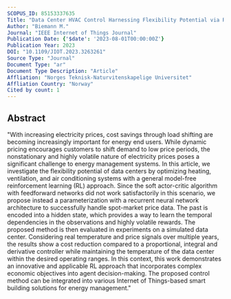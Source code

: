 ```yaml
---
SCOPUS_ID: 85153337635
Title: "Data Center HVAC Control Harnessing Flexibility Potential via Real-Time Pricing Cost Optimization Using Reinforcement Learning"
Author: "Biemann M."
Journal: "IEEE Internet of Things Journal"
Publication Date: {'$date': '2023-08-01T00:00:00Z'}
Publication Year: 2023
DOI: "10.1109/JIOT.2023.3263261"
Source Type: "Journal"
Document Type: "ar"
Document Type Description: "Article"
Affliation: "Norges Teknisk-Naturvitenskapelige Universitet"
Affliation Country: "Norway"
Cited by count: 1
---
```


## Abstract
"With increasing electricity prices, cost savings through load shifting are becoming increasingly important for energy end users. While dynamic pricing encourages customers to shift demand to low price periods, the nonstationary and highly volatile nature of electricity prices poses a significant challenge to energy management systems. In this article, we investigate the flexibility potential of data centers by optimizing heating, ventilation, and air conditioning systems with a general model-free reinforcement learning (RL) approach. Since the soft actor-critic algorithm with feedforward networks did not work satisfactorily in this scenario, we propose instead a parameterization with a recurrent neural network architecture to successfully handle spot-market price data. The past is encoded into a hidden state, which provides a way to learn the temporal dependencies in the observations and highly volatile rewards. The proposed method is then evaluated in experiments on a simulated data center. Considering real temperature and price signals over multiple years, the results show a cost reduction compared to a proportional, integral and derivative controller while maintaining the temperature of the data center within the desired operating ranges. In this context, this work demonstrates an innovative and applicable RL approach that incorporates complex economic objectives into agent decision-making. The proposed control method can be integrated into various Internet of Things-based smart building solutions for energy management."
